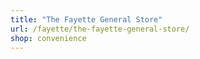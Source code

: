 ```yaml
---
title: "The Fayette General Store"
url: /fayette/the-fayette-general-store/
shop: convenience
---
```

